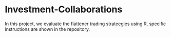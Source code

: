 # Investment-Collaborations

In this project, we evaluate the flattener trading strateegies using R, specific instructions are shown in the repository.
